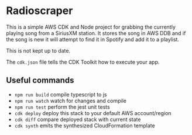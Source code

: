 # Radioscraper

This is a simple AWS CDK and Node project for grabbing the currently playing song from a SiriusXM station. It stores the song in AWS DDB and if the song is new it will attempt to find it in Spotify and add it to a playlist.

This is not kept up to date.

The `cdk.json` file tells the CDK Toolkit how to execute your app.

## Useful commands

 * `npm run build`   compile typescript to js
 * `npm run watch`   watch for changes and compile
 * `npm run test`    perform the jest unit tests
 * `cdk deploy`      deploy this stack to your default AWS account/region
 * `cdk diff`        compare deployed stack with current state
 * `cdk synth`       emits the synthesized CloudFormation template
